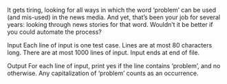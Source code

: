 It gets tiring, looking for all ways in which the word ‘problem’ can be used (and mis-used) in the news media. And yet, that’s been your job for several years: looking through news stories for that word. Wouldn’t it be better if you could automate the process?

Input
Each line of input is one test case. Lines are at most 80 characters long. There are at most 1000 lines of input. Input ends at end of file.

Output
For each line of input, print yes if the line contains ‘problem’, and no otherwise. Any capitalization of ‘problem’ counts as an occurrence.  